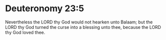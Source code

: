 # Deuteronomy 23:5

Nevertheless the LORD thy God would not hearken unto Balaam; but the LORD thy God turned the curse into a blessing unto thee, because the LORD thy God loved thee.